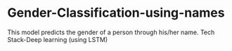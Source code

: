 # Gender-Classification-using-names
This model predicts the gender of a person through his/her name.
Tech Stack-Deep learning (using LSTM)

